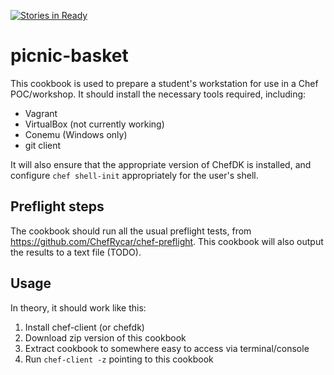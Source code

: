 [![Stories in Ready](https://badge.waffle.io/mattstratton/picnic-basket.png?label=ready&title=Ready)](https://waffle.io/mattstratton/picnic-basket)
# picnic-basket

This cookbook is used to prepare a student's workstation for use in a Chef POC/workshop. It should install the necessary tools required, including:

* Vagrant
* VirtualBox (not currently working)
* Conemu (Windows only)
* git client

It will also ensure that the appropriate version of ChefDK is installed, and configure `chef shell-init` appropriately for the user's shell.

## Preflight steps
The cookbook should run all the usual preflight tests, from https://github.com/ChefRycar/chef-preflight. This cookbook will also output the results to a text file (TODO).

## Usage
In theory, it should work like this:

1. Install chef-client (or chefdk)
1. Download zip version of this cookbook
1. Extract cookbook to somewhere easy to access via terminal/console
1. Run `chef-client -z` pointing to this cookbook
